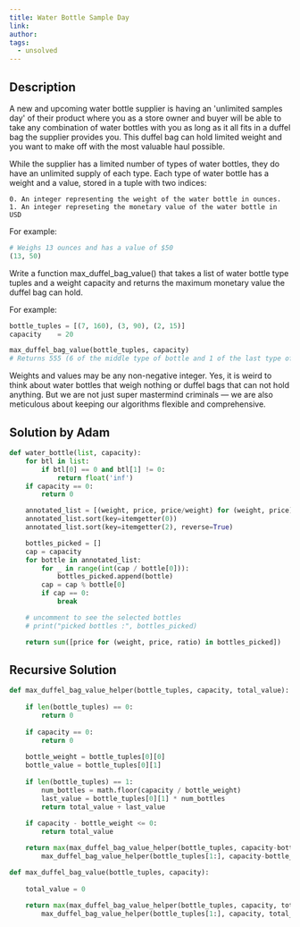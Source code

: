 ```yaml
---
title: Water Bottle Sample Day
link:
author:
tags:
  - unsolved
---
```


## Description

A new and upcoming water bottle supplier is having an 'unlimited samples day' of their product where you as a store owner and buyer will be able to take any combination of water bottles with you as long as it all fits in a duffel bag the supplier provides you. This duffel bag can hold limited weight and you want to make off with the most valuable haul possible.

While the supplier has a limited number of types of water bottles, they do have an unlimited supply of each type. Each type of water bottle has a weight and a value, stored in a tuple with two indices:

```
0. An integer representing the weight of the water bottle in ounces. 
1. An integer represeting the monetary value of the water bottle in USD
```

For example:
```python
# Weighs 13 ounces and has a value of $50
(13, 50)
```

Write a function max_duffel_bag_value() that takes a list of water bottle type tuples and a weight capacity and returns the maximum monetary value the duffel bag can hold. 

For example: 
```python 
bottle_tuples = [(7, 160), (3, 90), (2, 15)]
capacity    = 20

max_duffel_bag_value(bottle_tuples, capacity)
# Returns 555 (6 of the middle type of bottle and 1 of the last type of bottle) 
```

Weights and values may be any non-negative integer. Yes, it is weird to think about water bottles that weigh nothing or duffel bags that can not hold anything. But we are not just super mastermind criminals — we are also meticulous about keeping our algorithms flexible and comprehensive.

## Solution by Adam
```python
def water_bottle(list, capacity):
    for btl in list:
        if btl[0] == 0 and btl[1] != 0:
            return float('inf')
    if capacity == 0:
        return 0

    annotated_list = [(weight, price, price/weight) for (weight, price) in list]
    annotated_list.sort(key=itemgetter(0))
    annotated_list.sort(key=itemgetter(2), reverse=True)

    bottles_picked = []
    cap = capacity
    for bottle in annotated_list:
        for _ in range(int(cap / bottle[0])):
            bottles_picked.append(bottle)
        cap = cap % bottle[0]
        if cap == 0:
            break

    # uncomment to see the selected bottles
    # print("picked bottles :", bottles_picked)

    return sum([price for (weight, price, ratio) in bottles_picked])
```
## Recursive Solution
```python
def max_duffel_bag_value_helper(bottle_tuples, capacity, total_value):
    
    if len(bottle_tuples) == 0:
        return 0
    
    if capacity == 0:
        return 0
    
    bottle_weight = bottle_tuples[0][0]
    bottle_value = bottle_tuples[0][1]
    
    if len(bottle_tuples) == 1:
        num_bottles = math.floor(capacity / bottle_weight)
        last_value = bottle_tuples[0][1] * num_bottles
        return total_value + last_value
    
    if capacity - bottle_weight <= 0:
        return total_value

    return max(max_duffel_bag_value_helper(bottle_tuples, capacity-bottle_weight, total_value+bottle_value),
        max_duffel_bag_value_helper(bottle_tuples[1:], capacity-bottle_weight, total_value+bottle_value))

def max_duffel_bag_value(bottle_tuples, capacity):
    
    total_value = 0
    
    return max(max_duffel_bag_value_helper(bottle_tuples, capacity, total_value),
        max_duffel_bag_value_helper(bottle_tuples[1:], capacity, total_value))
```
